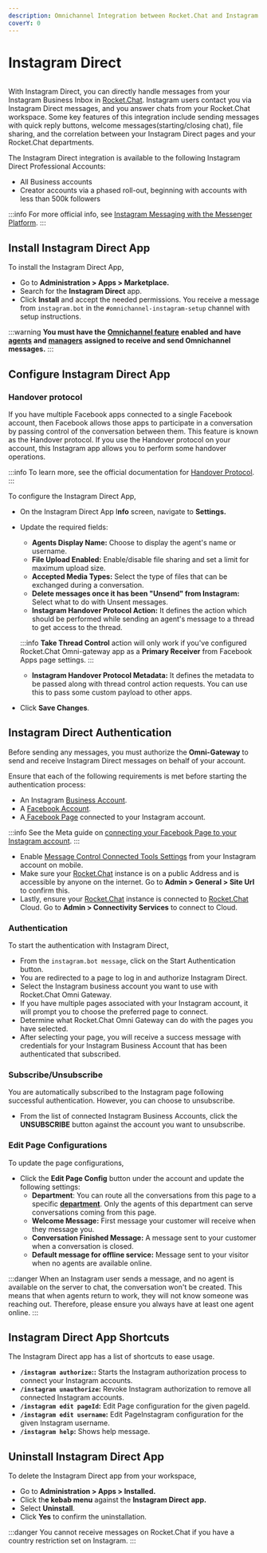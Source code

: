 ```yaml
---
description: Omnichannel Integration between Rocket.Chat and Instagram Messenger API.
coverY: 0
---
```


# Instagram Direct

<figure><img src="..//Premium.svg" alt=""></img><figcaption></figcaption></figure>

With Instagram Direct, you can directly handle messages from your Instagram Business Inbox in [Rocket.Chat](http://rocket.chat). Instagram users contact you via Instagram Direct messages, and you answer chats from your Rocket.Chat workspace. Some key features of this integration include sending messages with quick reply buttons, welcome messages(starting/closing chat), file sharing, and the correlation between your Instagram Direct pages and your Rocket.Chat departments.

The Instagram Direct integration is available to the following Instagram Direct Professional Accounts:

* All Business accounts
* Creator accounts via a phased roll-out, beginning with accounts with less than 500k followers

:::info
For more official info, see [Instagram Messaging with the Messenger Platform](https://developers.facebook.com/docs/messenger-platform/instagram).
:::

## Install Instagram Direct App

To install the Instagram Direct App,

* Go to **Administration > Apps > Marketplace.**
* Search for the **Instagram Direct** app.
* Click **Install** and accept the needed permissions. You receive a message from `instagram.bot` in the `#omnichannel-instagram-setup` channel with setup instructions.

:::warning
**You must have the** [**Omnichannel feature**](https://docs.rocket.chat/use-rocket.chat/omnichannel#enable-omnichannel) **enabled and have** [**agents**](https://docs.rocket.chat/use-rocket.chat/omnichannel/agents) **and** [**managers**](https://docs.rocket.chat/use-rocket.chat/omnichannel/managers) **assigned to receive and send Omnichannel messages.**
:::

## Configure Instagram Direct App

### Handover protocol

If you have multiple Facebook apps connected to a single Facebook account, then Facebook allows those apps to participate in a conversation by passing control of the conversation between them. This feature is known as the Handover protocol. If you use the Handover protocol on your account, this Instagram app allows you to perform some handover operations. &#x20;

:::info
To learn more, see the official documentation for [Handover Protocol](https://developers.facebook.com/docs/messenger-platform/instagram/features/handover-protocol).
:::

To configure the Instagram Direct App,

* On the Instagram Direct App I**nfo** screen, navigate to **Settings.**
*   Update the required fields:

    * **Agents Display Name:** Choose to display the agent's name or username.
    * **File Upload Enabled:** Enable/disable file sharing and set a limit for maximum upload size.
    * **Accepted Media Types:** Select the type of files that can be exchanged during a conversation.
    * **Delete messages once it has been "Unsend" from Instagram:** Select what to do with Unsent messages.
    * **Instagram Handover Protocol Action:** It defines the action which should be performed while sending an agent's message to a thread to get access to the thread.



    :::info
    **Take Thread Control** action will only work if you've configured Rocket.Chat Omni-gateway app as a **Primary Receiver** from Facebook Apps page settings.
    :::



    * **Instagram Handover Protocol Metadata:** It defines the metadata to be passed along with thread control action requests. You can use this to pass some custom payload to other apps.
* Click **Save Changes**.

## Instagram Direct Authentication

Before sending any messages, you must authorize the **Omni-Gateway** to send and receive Instagram Direct messages on behalf of your account.

Ensure that each of the following requirements is met before starting the authentication process:

* An Instagram [Business Account](https://help.instagram.com/502981923235522?fbclid=IwAR0TNcoToWKAq8OTOH4VjUC75NSk8EyqFW2Xz5KWDX7SsYK-9rNYppMMnLs).
* A [Facebook Account](https://www.facebook.com/).&#x20;
* A[ Facebook Page](https://www.facebook.com/pages/creation/) connected to your Instagram account.&#x20;

:::info
&#x20;See the Meta guide on [connecting your Facebook Page to your Instagram account](https://help.instagram.com/570895513091465/?helpref=related\_articles).
:::

* Enable [Message Control Connected Tools Settings](https://developers.facebook.com/docs/messenger-platform/instagram/get-started#connected-tools-toggle) from your Instagram account on mobile.
* Make sure your [Rocket.Chat](http://rocket.chat) instance is on a public Address and is accessible by anyone on the internet. Go to **Admin > General > Site Url** to confirm this.
* &#x20;Lastly, ensure your [Rocket.Chat](http://rocket.chat) instance is connected to [Rocket.Chat](http://rocket.chat) Cloud. Go to **Admin > Connectivity Services** to connect to Cloud.

### Authentication

To start the authentication with Instagram Direct,

* From the `instagram.bot message`, click on the Start Authentication button.
* You are redirected to a page to log in and authorize Instagram Direct.
* Select the Instagram business account you want to use with Rocket.Chat Omni Gateway.
* If you have multiple pages associated with your Instagram account, it will prompt you to choose the preferred page to connect.
* Determine what Rocket.Chat Omni Gateway can do with the pages you have selected.
* After selecting your page, you will receive a success message with credentials for your  Instagram Business Account that has been authenticated that subscribed.

### Subscribe/Unsubscribe

You are automatically subscribed to the Instagram page following successful authentication. However, you can choose to unsubscribe.

* From the list of connected Instagram Business Accounts, click the **UNSUBSCRIBE** button against the account you want to unsubscribe.

### Edit Page Configurations

To update the page configurations,

* Click the **Edit Page Config** button under the account and update the following settings:
  * **Department**: You can route all the conversations from this page to a specific [**department**](../../../../../use-rocket.chat/omnichannel/departments.md). Only the agents of this department can serve conversations coming from this page.
  * **Welcome Message:** First message your customer will receive when they message you.
  * **Conversation Finished Message:** A message sent to your customer when a conversation is closed.
  * **Default message for offline service:** Message sent to your visitor when no agents are available online.

:::danger
When an Instagram user sends a message, and no agent is available on the server to chat, the conversation won't be created. This means that when agents return to work, they will not know someone was reaching out. Therefore, please ensure you always have at least one agent online.
:::

## Instagram Direct App Shortcuts

The Instagram Direct app has a list of shortcuts to ease usage.&#x20;

* **`/instagram authorize`::** Starts the Instagram authorization process to connect your Instagram accounts.
* **`/instagram unauthorize`:** Revoke Instagram authorization to remove all connected Instagram accounts.
* **`/instagram edit pageId`:** Edit Page configuration for the given pageId.
* **`/instagram edit username`:** Edit PageInstagram configuration for the given Instagram username.
* **`/instagram help`:** Shows help message.

## Uninstall Instagram Direct App

To delete the Instagram Direct app from your workspace,

* Go to **Administration > Apps > Installed.**
* Click th**e kebab menu** against the **Instagram Direct** **app.**
* Select **Uninstall**.
* Click **Yes** to confirm the uninstallation.

:::danger
You cannot receive messages on Rocket.Chat if you have a country restriction set on Instagram.
:::
